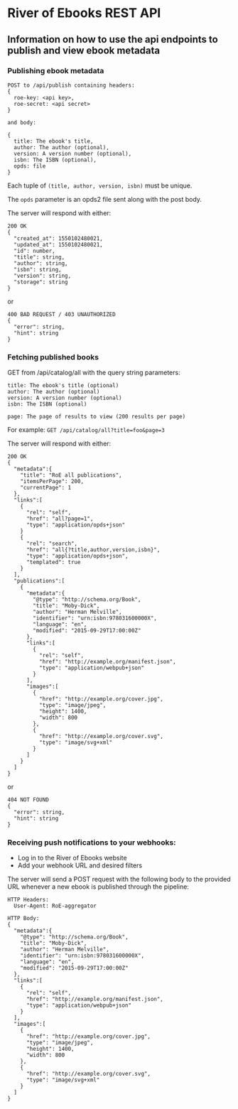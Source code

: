 # River of Ebooks REST API
## Information on how to use the api endpoints to publish and view ebook metadata

### Publishing ebook metadata

```
POST to /api/publish containing headers:
{
  roe-key: <api key>,
  roe-secret: <api secret>
}

and body:

{
  title: The ebook's title,
  author: The author (optional),
  version: A version number (optional),
  isbn: The ISBN (optional),
  opds: file
}
```

Each tuple of `(title, author, version, isbn)` must be unique.

The `opds` parameter is an opds2 file sent along with the post body.

The server will respond with either:

```
200 OK
{
  "created_at": 1550102480021,
  "updated_at": 1550102480021,
  "id": number,
  "title": string,
  "author": string,
  "isbn": string,
  "version": string,
  "storage": string
}
```

or

```
400 BAD REQUEST / 403 UNAUTHORIZED
{
  "error": string,
  "hint": string
}
```

### Fetching published books

GET from /api/catalog/all with the query string parameters:

```
title: The ebook's title (optional)
author: The author (optional)
version: A version number (optional)
isbn: The ISBN (optional)

page: The page of results to view (200 results per page)
```

For example: `GET /api/catalog/all?title=foo&page=3`

The server will respond with either:

```
200 OK
{
  "metadata":{
    "title": "RoE all publications",
    "itemsPerPage": 200,
    "currentPage": 1
  },
  "links":[
    {
      "rel": "self",
      "href": "all?page=1",
      "type": "application/opds+json"
    }
    {
      "rel": "search",
      "href": "all{?title,author,version,isbn}",
      "type": "application/opds+json",
      "templated": true
    }
  ],
  "publications":[
    {
      "metadata":{
        "@type": "http://schema.org/Book",
        "title": "Moby-Dick",
        "author": "Herman Melville",
        "identifier": "urn:isbn:978031600000X",
        "language": "en",
        "modified": "2015-09-29T17:00:00Z"
      },
      "links":[
        {
          "rel": "self",
          "href": "http://example.org/manifest.json",
          "type": "application/webpub+json"
        }
      ],
      "images":[
        {
          "href": "http://example.org/cover.jpg",
          "type": "image/jpeg",
          "height": 1400,
          "width": 800
        },
        {
          "href": "http://example.org/cover.svg",
          "type": "image/svg+xml"
        }
      ]
    }
  ]
}
```

or

```
404 NOT FOUND
{
  "error": string,
  "hint": string
}
```

### Receiving push notifications to your webhooks:

- Log in to the River of Ebooks website
- Add your webhook URL and desired filters

The server will send a POST request with the following body to the provided URL whenever a new ebook is published through the pipeline:

```
HTTP Headers:
  User-Agent: RoE-aggregator

HTTP Body:
{
  "metadata":{
    "@type": "http://schema.org/Book",
    "title": "Moby-Dick",
    "author": "Herman Melville",
    "identifier": "urn:isbn:978031600000X",
    "language": "en",
    "modified": "2015-09-29T17:00:00Z"
  },
  "links":[
    {
      "rel": "self",
      "href": "http://example.org/manifest.json",
      "type": "application/webpub+json"
    }
  ],
  "images":[
    {
      "href": "http://example.org/cover.jpg",
      "type": "image/jpeg",
      "height": 1400,
      "width": 800
    },
    {
      "href": "http://example.org/cover.svg",
      "type": "image/svg+xml"
    }
  ]
}
```
